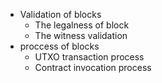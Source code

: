 - Validation of blocks
	- The legalness of block
	- The witness validation
- proccess of blocks
	- UTXO transaction process
	- Contract invocation process
